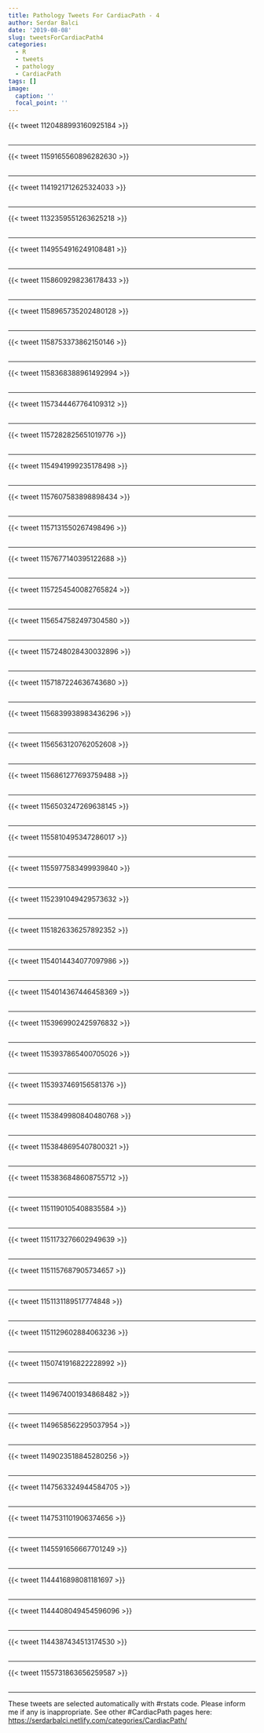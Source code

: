```yaml
---
title: Pathology Tweets For CardiacPath - 4
author: Serdar Balci
date: '2019-08-08'
slug: tweetsForCardiacPath4
categories:
  - R
  - tweets
  - pathology
  - CardiacPath
tags: []
image:
  caption: ''
  focal_point: ''
---
```



{{< tweet 1120488993160925184 >}}
<br>
<br>
<hr>
{{< tweet 1159165560896282630 >}}
<br>
<br>
<hr>
{{< tweet 1141921712625324033 >}}
<br>
<br>
<hr>
{{< tweet 1132359551263625218 >}}
<br>
<br>
<hr>
{{< tweet 1149554916249108481 >}}
<br>
<br>
<hr>
{{< tweet 1158609298236178433 >}}
<br>
<br>
<hr>
{{< tweet 1158965735202480128 >}}
<br>
<br>
<hr>
{{< tweet 1158753373862150146 >}}
<br>
<br>
<hr>
{{< tweet 1158368388961492994 >}}
<br>
<br>
<hr>
{{< tweet 1157344467764109312 >}}
<br>
<br>
<hr>
{{< tweet 1157282825651019776 >}}
<br>
<br>
<hr>
{{< tweet 1154941999235178498 >}}
<br>
<br>
<hr>
{{< tweet 1157607583898898434 >}}
<br>
<br>
<hr>
{{< tweet 1157131550267498496 >}}
<br>
<br>
<hr>
{{< tweet 1157677140395122688 >}}
<br>
<br>
<hr>
{{< tweet 1157254540082765824 >}}
<br>
<br>
<hr>
{{< tweet 1156547582497304580 >}}
<br>
<br>
<hr>
{{< tweet 1157248028430032896 >}}
<br>
<br>
<hr>
{{< tweet 1157187224636743680 >}}
<br>
<br>
<hr>
{{< tweet 1156839938983436296 >}}
<br>
<br>
<hr>
{{< tweet 1156563120762052608 >}}
<br>
<br>
<hr>
{{< tweet 1156861277693759488 >}}
<br>
<br>
<hr>
{{< tweet 1156503247269638145 >}}
<br>
<br>
<hr>
{{< tweet 1155810495347286017 >}}
<br>
<br>
<hr>
{{< tweet 1155977583499939840 >}}
<br>
<br>
<hr>
{{< tweet 1152391049429573632 >}}
<br>
<br>
<hr>
{{< tweet 1151826336257892352 >}}
<br>
<br>
<hr>
{{< tweet 1154014434077097986 >}}
<br>
<br>
<hr>
{{< tweet 1154014367446458369 >}}
<br>
<br>
<hr>
{{< tweet 1153969902425976832 >}}
<br>
<br>
<hr>
{{< tweet 1153937865400705026 >}}
<br>
<br>
<hr>
{{< tweet 1153937469156581376 >}}
<br>
<br>
<hr>
{{< tweet 1153849980840480768 >}}
<br>
<br>
<hr>
{{< tweet 1153848695407800321 >}}
<br>
<br>
<hr>
{{< tweet 1153836848608755712 >}}
<br>
<br>
<hr>
{{< tweet 1151190105408835584 >}}
<br>
<br>
<hr>
{{< tweet 1151173276602949639 >}}
<br>
<br>
<hr>
{{< tweet 1151157687905734657 >}}
<br>
<br>
<hr>
{{< tweet 1151131189517774848 >}}
<br>
<br>
<hr>
{{< tweet 1151129602884063236 >}}
<br>
<br>
<hr>
{{< tweet 1150741916822228992 >}}
<br>
<br>
<hr>
{{< tweet 1149674001934868482 >}}
<br>
<br>
<hr>
{{< tweet 1149658562295037954 >}}
<br>
<br>
<hr>
{{< tweet 1149023518845280256 >}}
<br>
<br>
<hr>
{{< tweet 1147563324944584705 >}}
<br>
<br>
<hr>
{{< tweet 1147531101906374656 >}}
<br>
<br>
<hr>
{{< tweet 1145591656667701249 >}}
<br>
<br>
<hr>
{{< tweet 1144416898081181697 >}}
<br>
<br>
<hr>
{{< tweet 1144408049454596096 >}}
<br>
<br>
<hr>
{{< tweet 1144387434513174530 >}}
<br>
<br>
<hr>
{{< tweet 1155731863656259587 >}}
<br>
<br>
<hr>


These tweets are selected automatically with #rstats code. Please inform me if any is inappropriate.
See other #CardiacPath pages here: https://serdarbalci.netlify.com/categories/CardiacPath/
